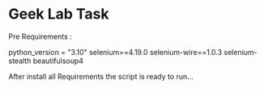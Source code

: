# Geek Lab Task

Pre Requirements :

python_version = "3.10"
selenium==4.19.0
selenium-wire==1.0.3
selenium-stealth
beautifulsoup4

After install all Requirements the script is ready to run...
